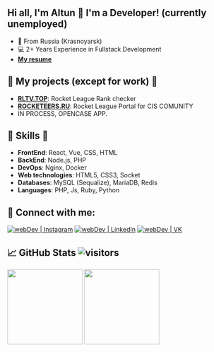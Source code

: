 ## Hi all, I'm Altun 👋 I'm a Developer! (currently unemployed)

- 📍 From Russia (Krasnoyarsk)
- 💻 2+ Years Experience in Fullstack Development
- [**My resume**][resume]

##  🎉 My projects (except for work) 🎉
- [**RLTV.TOP**][rltv.top]: Rocket League Rank checker
- [**ROCKETEERS.RU**][rocketeers.ru]: Rocket League Portal for CIS COMUNITY
- IN PROCESS, OPENCASE APP.

##  🎉 Skills  🎉
- **FrontEnd**: React, Vue, CSS, HTML
- **BackEnd**: Node.js, PHP
- **DevOps**: Nginx, Docker
- **Web technologies**: HTML5, CSS3, Socket
- **Databases**: MySQL (Sequalize), MariaDB, Redis
- **Languages**: PHP, Js, Ruby, Python

## 🤝 Connect with me:
[<img alt="webDev | Instagram" src="https://img.shields.io/badge/instagram-E4405F.svg?&style=for-the-badge&logo=instagram&logoColor=white" />][instagram]
[<img alt="webDev | LinkedIn" src="https://img.shields.io/badge/linkedin-0077B5.svg?&style=for-the-badge&logo=linkedin&logoColor=white" />][linkedin]
[<img alt="webDev | VK" src="https://img.shields.io/badge/vk-4680C2.svg?&style=for-the-badge&logo=vk&logoColor=white" />][vk]

## 📈 GitHub Stats ![visitors](https://visitor-badge.glitch.me/badge?page_id=matador96)
<div align="left">
  <img height="170em" src="https://github-readme-stats.vercel.app/api?username=matador96&layout=compact&show_icons=true&theme=white&icon_color=2a84ea&hide_border=true&bg_color=00000000&text_color=2a84ea" />
  <img height="170em" src="https://github-readme-stats.vercel.app/api/top-langs/?username=matador96&layout=compact&theme=white&icon_color=2a84ea&hide_border=true&bg_color=00000000&text_color=2a84ea" />
</div>

[instagram]: https://instagram.com/ismailovaltun
[linkedin]: https://linkedin.com/in/altun-ismailov-45a8141b6
[vk]: https://vk.com/mataplay
[patron]: https://www.patreon.com/matador_rl
[rocketeers.ru]: https://rocketeers.ru
[rltv.top]: https://rltv.top
[roketka.ru]: https://roketka.ru
[resume]: https://matador96.github.io/resume/

